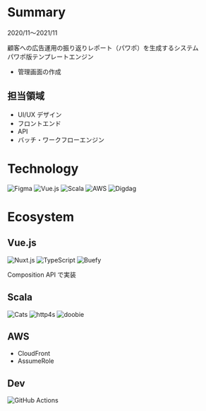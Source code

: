 # Summary

2020/11〜2021/11

顧客への広告運用の振り返りレポート（パワポ）を生成するシステム  
パワポ版テンプレートエンジン

- 管理画面の作成

## 担当領域

- UI/UX デザイン
- フロントエンド
- API
- バッチ・ワークフローエンジン

# Technology

![Figma](/tools/figma.png 'Figma')
![Vue.js](/tools/vuejs.png 'Vue.js')
![Scala](/tools/scala.png 'Scala')
![AWS‎](/tools/aws.png 'AWS‎')
![Digdag](/tools/digdag.png 'Digdag')

# Ecosystem

## Vue.js

![Nuxt.js](/tools/nuxtjs.png 'Nuxt.js')
![TypeScript](/tools/typescript.png 'TypeScript')
![Buefy](/tools/buefy.png 'Buefy')

Composition API で実装

## Scala

![Cats](/tools/cats.png 'Cats')
![http4s](/tools/http4s.png 'http4s')
![doobie](/tools/doobie.png 'doobie')

## AWS‎

- CloudFront
- AssumeRole

## Dev

![GitHub Actions](/tools/github-actions.png 'GitHub Actions')
